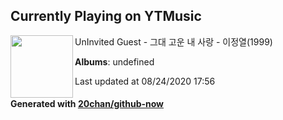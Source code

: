 ## Currently Playing on YTMusic

[<img align="left" width="100" src="https://i.ytimg.com/vi/D27PWMu1DoA/hqdefault.jpg?sqp=-oaymwEWCMACELQBIAQqCghQEJADGFogjgJIWg&rs">](https://music.youtube.com/channel/UCOpTFt95NxV5FRpWKpwXZNg)

UnInvited Guest - 그대 고운 내 사랑 - 이정열(1999)

**Albums**: undefined

Last updated at 08/24/2020 17:56

#### Generated with [20chan/github-now](https://github.com/20chan/github-now)


<!--
**20chan/20chan** is a ✨ _special_ ✨ repository because its `README.md` (this file) appears on your GitHub profile.

Here are some ideas to get you started:

- 🔭 I’m currently working on ...
- 🌱 I’m currently learning ...
- 👯 I’m looking to collaborate on ...
- 🤔 I’m looking for help with ...
- 💬 Ask me about ...
- 📫 How to reach me: ...
- 😄 Pronouns: ...
- ⚡ Fun fact: ...
-->
